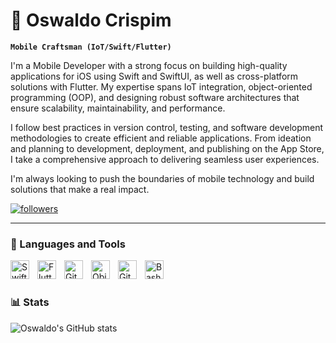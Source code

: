 # 🐇 Oswaldo Crispim

**`Mobile Craftsman (IoT/Swift/Flutter)`**

I'm a Mobile Developer with a strong focus on building high-quality applications for iOS using Swift and SwiftUI, as well as cross-platform solutions with Flutter. My expertise spans IoT integration, object-oriented programming (OOP), and designing robust software architectures that ensure scalability, maintainability, and performance.

I follow best practices in version control, testing, and software development methodologies to create efficient and reliable applications. From ideation and planning to development, deployment, and publishing on the App Store, I take a comprehensive approach to delivering seamless user experiences.

I'm always looking to push the boundaries of mobile technology and build solutions that make a real impact.

   <p align="left">
      <a href="https://www.linkedin.com/in/oswaldo-crispim/">
         <img alt="followers" title="LinkedIn" src="https://custom-icon-badges.demolab.com/badge/-Discuss-plum?style=for-the-badge&logo=comment-discussion&logoColor=black"/></a>
   </p>

---

### 🧰 Languages and Tools

<img align="left" alt="Swift" width="30px" style="padding-right:10px;" src="https://cdn.jsdelivr.net/gh/devicons/devicon@latest/icons/swift/swift-original.svg"/>
<img align="left" alt="Flutter" width="30px" style="padding-right:10px;" src="https://cdn.jsdelivr.net/gh/devicons/devicon@latest/icons/flutter/flutter-original.svg" />
<img align="left" alt="Git" width="30px" style="padding-right:10px;" src="https://cdn.jsdelivr.net/gh/devicons/devicon@latest/icons/git/git-original.svg" />
<img align="left" alt="ObjC" width="30px" style="padding-right:10px;" src="https://cdn.jsdelivr.net/gh/devicons/devicon@latest/icons/objectivec/objectivec-plain.svg" />
<img align="left" alt="GitHub" width="30px" style="padding-right:10px;" src="https://cdn.jsdelivr.net/gh/devicons/devicon/icons/github/github-original.svg" />
<img align="left" alt="Bash" width="30px" style="padding-right:10px;" src="https://cdn.jsdelivr.net/gh/devicons/devicon/icons/bash/bash-original.svg" />
<br />

#

### 📊 Stats

![Oswaldo's GitHub stats](https://github-readme-stats.vercel.app/api?username=luckyrabbitdev&show_icons=true&theme=gruvbox)

<!-- ![GitHub Streak](https://streak-stats.demolab.com?user=ForrestKnight&theme=gruvbox&border_radius=4.5) -->

#
<!--
<details>
 <summary><h3>👨‍💻 Oswaldo's Coding Journey</h3></summary>
   I started my coding journey as a Computer Science student, with an insatiable curiosity for software development. My first steps were in Flutter, where I began shaping my understanding of mobile development. But it was when I discovered Swift that I truly found my passion—it just clicked.

Graduating in 2020 and now pursuing a post-graduate degree in Mobile Engineering, I’ve dedicated myself to building high-quality mobile applications from the ground up—ensuring they are not only functional but scalable and well-architected. From writing clean, maintainable code to deploying apps in the store, I take pride in every step of the process.

This journey has been about more than just coding—it’s about constantly evolving, pushing past comfort zones, and striving to build something meaningful. And I’m just getting started.
-->
